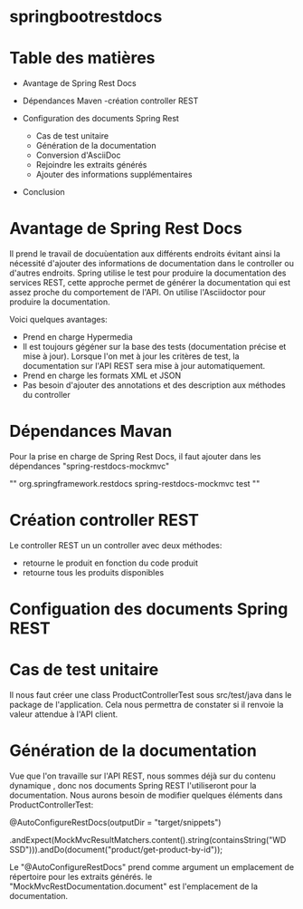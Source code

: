 # springbootrestdocs
# Table des matières
  - Avantage de Spring Rest Docs
  
  - Dépendances Maven
    -création controller REST
    
  - Configuration des documents Spring Rest
    - Cas de test unitaire
    - Génération de la documentation
    - Conversion d'AsciiDoc
    - Rejoindre les extraits générés
    - Ajouter des informations supplémentaires
    
  - Conclusion
  
# Avantage de Spring Rest Docs
  
Il prend le travail de docuùentation aux différents endroits évitant ainsi la nécessité d'ajouter des informations de documentation dans le controller ou d'autres endroits. 
Spring utilise le test pour produire la documentation des services REST, cette approche permet de générer la documentation qui est assez proche du comportement de l'API.
On utilise l'Asciidoctor pour produire la documentation.

Voici quelques avantages:

  - Prend en charge Hypermedia
  - Il est toujours gégéner sur la base des tests (documentation précise et mise à jour). Lorsque l'on met à jour les critères de test, la documentation sur l'API REST sera 
  mise à jour automatiquement.
  - Prend en charge les formats XML et JSON
  - Pas besoin d'ajouter des annotations et des description aux méthodes du controller
  
# Dépendances Mavan

Pour la prise en charge de Spring Rest Docs, il faut ajouter dans les dépendances "spring-restdocs-mockmvc"

   ""<dependency>
      <groupId>org.springframework.restdocs</groupId>
      <artifactId>spring-restdocs-mockmvc</artifactId>
      <scope>test</scope>
   </dependency>""
   
   # Création controller REST
Le controller REST un un controller avec deux méthodes:
  - retourne le produit en fonction du code produit
  - retourne tous les produits disponibles
  
# Configuation des documents Spring REST
  # Cas de test unitaire
  
  Il nous faut créer une class ProductControllerTest sous src/test/java dans le package de l'application. Cela nous permettra de constater si il renvoie la valeur attendue à
  l'API client.
  
  # Génération de la documentation
  
  Vue que l'on travaille sur l'API REST, nous sommes déjà sur du contenu dynamique , donc nos documents Spring REST l'utiliseront pour la documentation. Nous aurons besoin de
  modifier quelques éléments dans ProductControllerTest:
  
  @AutoConfigureRestDocs(outputDir = "target/snippets")
  
  .andExpect(MockMvcResultMatchers.content().string(containsString("WD SSD"))).andDo(document("product/get-product-by-id"));
  
 Le "@AutoConfigureRestDocs" prend comme argument un emplacement de répertoire pour les extraits générés.
 le "MockMvcRestDocumentation.document" est l'emplacement de la documentation.
